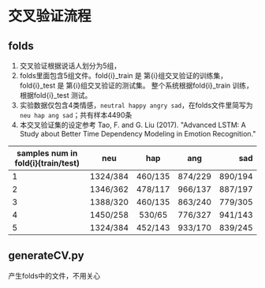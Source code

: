 # 交叉验证流程

## folds

1. 交叉验证根据说话人划分为5组，
2. folds里面包含5组文件。fold{i}\_train 是 第{i}组交叉验证的训练集，fold{i}\_test 是 第{i}组交叉验证的测试集。 整个系统根据fold{i}\_train 训练，根据fold{i}\_test 测试。
3. 实验数据仅包含4类情感，`neutral happy angry sad`，在folds文件里简写为`neu hap ang sad`；共有样本4490条
4. 本交叉验证集的设定参考 Tao, F. and G. Liu (2017). "Advanced LSTM: A Study about Better Time Dependency Modeling in Emotion Recognition."

| samples num in fold{i}(train/test) | neu | hap | ang | sad |
| - | :-: | :-: | :-: | -: | 
| 1 | 1324/384| 460/135 | 874/229 | 890/194 | 
| 2 | 1346/362 | 478/117 | 966/137 | 887/197 |
| 3 | 1388/320 | 460/135 | 863/240 | 779/305 |
| 4 | 1450/258 | 530/65 | 776/327 |941/143 |
| 5 | 1324/384 | 452/143 | 933/170 | 839/245 |

## generateCV.py

产生folds中的文件，不用关心
